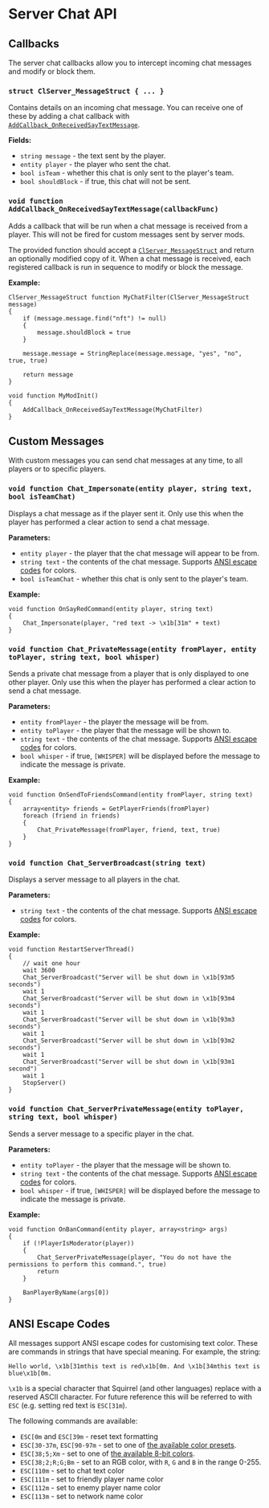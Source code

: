 Server Chat API
========

Callbacks
---------

The server chat callbacks allow you to intercept incoming chat messages and modify or block them.

### `struct ClServer_MessageStruct { ... }`

Contains details on an incoming chat message. You can receive one of these by adding a chat callback with
[`AddCallback_OnReceivedSayTextMessage`](#void-function-addcallback_onreceivedsaytextmessagecallbackfunc).

**Fields:**
 - `string message` - the text sent by the player.
 - `entity player` - the player who sent the chat.
 - `bool isTeam` - whether this chat is only sent to the player's team.
 - `bool shouldBlock` - if true, this chat will not be sent.

### `void function AddCallback_OnReceivedSayTextMessage(callbackFunc)`

Adds a callback that will be run when a chat message is received from a player. This will not be fired for custom
messages sent by server mods.

The provided function should accept a [`ClServer_MessageStruct`](#struct-clserver_messagestruct---) and return an
optionally modified copy of it. When a chat message is received, each registered callback is run in sequence to modify
or block the message.

**Example:**

```squirrel
ClServer_MessageStruct function MyChatFilter(ClServer_MessageStruct message)
{
    if (message.message.find("nft") != null)
    {
        message.shouldBlock = true
    }
    
    message.message = StringReplace(message.message, "yes", "no", true, true)
    
    return message
}

void function MyModInit()
{
    AddCallback_OnReceivedSayTextMessage(MyChatFilter)
}
```

Custom Messages
---------------

With custom messages you can send chat messages at any time, to all players or to specific players.

### `void function Chat_Impersonate(entity player, string text, bool isTeamChat)`

Displays a chat message as if the player sent it. Only use this when the player has performed a clear action to send a
chat message.

**Parameters:**

 - `entity player` - the player that the chat message will appear to be from.
 - `string text` - the contents of the chat message. Supports [ANSI escape codes](#ansi-escape-codes) for colors.
 - `bool isTeamChat` - whether this chat is only sent to the player's team.

**Example:**

```squirrel
void function OnSayRedCommand(entity player, string text)
{
    Chat_Impersonate(player, "red text -> \x1b[31m" + text)
}
```

### `void function Chat_PrivateMessage(entity fromPlayer, entity toPlayer, string text, bool whisper)`

Sends a private chat message from a player that is only displayed to one other player. Only use this when the player has
performed a clear action to send a chat message.

**Parameters:**

 - `entity fromPlayer` - the player the message will be from.
 - `entity toPlayer` - the player that the message will be shown to.
 - `string text` - the contents of the chat message. Supports [ANSI escape codes](#ansi-escape-codes) for colors.
 - `bool whisper` - if true, `[WHISPER]` will be displayed before the message to indicate the message is private.

**Example:**

```squirrel
void function OnSendToFriendsCommand(entity fromPlayer, string text)
{
    array<entity> friends = GetPlayerFriends(fromPlayer)
    foreach (friend in friends)
    {
        Chat_PrivateMessage(fromPlayer, friend, text, true)
    }
}
```

### `void function Chat_ServerBroadcast(string text)`

Displays a server message to all players in the chat.

**Parameters:**

 - `string text` - the contents of the chat message. Supports [ANSI escape codes](#ansi-escape-codes) for colors.

**Example:**

```squirrel
void function RestartServerThread()
{
    // wait one hour
    wait 3600
    Chat_ServerBroadcast("Server will be shut down in \x1b[93m5 seconds")
    wait 1
    Chat_ServerBroadcast("Server will be shut down in \x1b[93m4 seconds")
    wait 1
    Chat_ServerBroadcast("Server will be shut down in \x1b[93m3 seconds")
    wait 1
    Chat_ServerBroadcast("Server will be shut down in \x1b[93m2 seconds")
    wait 1
    Chat_ServerBroadcast("Server will be shut down in \x1b[93m1 second")
    wait 1
    StopServer()
}
```

### `void function Chat_ServerPrivateMessage(entity toPlayer, string text, bool whisper)`

Sends a server message to a specific player in the chat.

**Parameters:**

 - `entity toPlayer` - the player that the message will be shown to.
 - `string text` - the contents of the chat message. Supports [ANSI escape codes](#ansi-escape-codes) for colors.
 - `bool whisper` - if true, `[WHISPER]` will be displayed before the message to indicate the message is private.

**Example:**

```squirrel
void function OnBanCommand(entity player, array<string> args)
{
    if (!PlayerIsModerator(player))
    {
        Chat_ServerPrivateMessage(player, "You do not have the permissions to perform this command.", true)
        return
    }
    
    BanPlayerByName(args[0])
}
```

ANSI Escape Codes
-----------------

All messages support ANSI escape codes for customising text color. These are commands in strings that have special
meaning. For example, the string:

```
Hello world, \x1b[31mthis text is red\x1b[0m. And \x1b[34mthis text is blue\x1b[0m.
```

`\x1b` is a special character that Squirrel (and other languages) replace with a reserved ASCII character. For future
reference this will be referred to with `ESC` (e.g. setting red text is `ESC[31m`).

The following commands are available:

 - `ESC[0m` and `ESC[39m` - reset text formatting
 - `ESC[30-37m`, `ESC[90-97m` - set to one of [the available color presets](https://en.wikipedia.org/wiki/ANSI_escape_code#3-bit_and_4-bit).
 - `ESC[38;5;Xm` - set to one of [the available 8-bit colors](https://en.wikipedia.org/wiki/ANSI_escape_code#8-bit).
 - `ESC[38;2;R;G;Bm` - set to an RGB color, with `R`, `G` and `B` in the range 0-255.
 - `ESC[110m` - set to chat text color
 - `ESC[111m` - set to friendly player name color
 - `ESC[112m` - set to enemy player name color
 - `ESC[113m` - set to network name color
